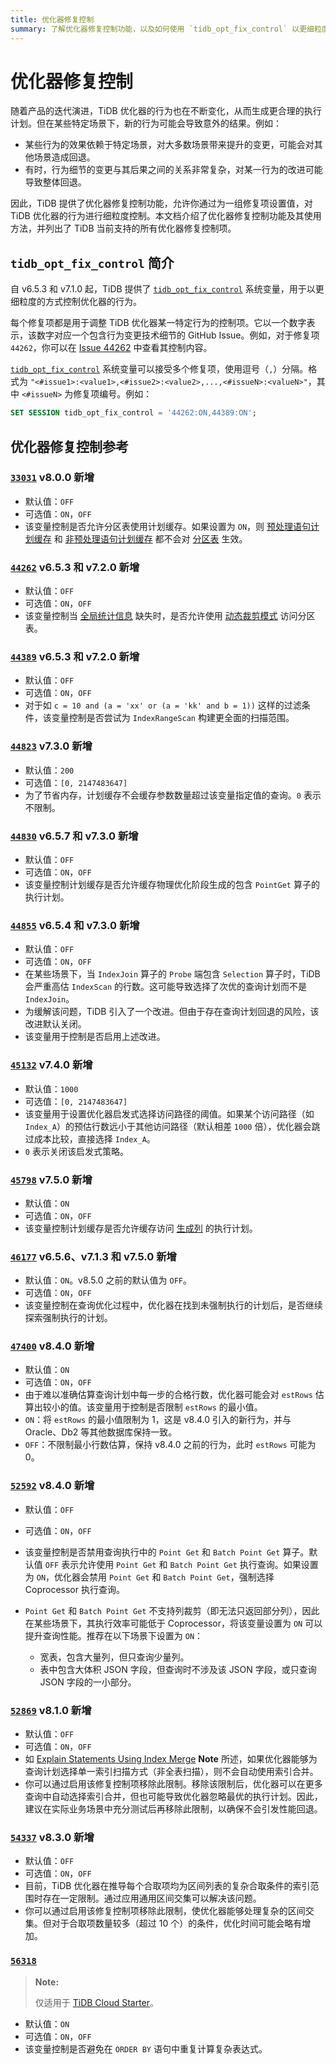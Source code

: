 ```yaml
---
title: 优化器修复控制
summary: 了解优化器修复控制功能，以及如何使用 `tidb_opt_fix_control` 以更细粒度地控制 TiDB 优化器。
---
```


# 优化器修复控制

随着产品的迭代演进，TiDB 优化器的行为也在不断变化，从而生成更合理的执行计划。但在某些特定场景下，新的行为可能会导致意外的结果。例如：

- 某些行为的效果依赖于特定场景，对大多数场景带来提升的变更，可能会对其他场景造成回退。
- 有时，行为细节的变更与其后果之间的关系非常复杂，对某一行为的改进可能导致整体回退。

因此，TiDB 提供了优化器修复控制功能，允许你通过为一组修复项设置值，对 TiDB 优化器的行为进行细粒度控制。本文档介绍了优化器修复控制功能及其使用方法，并列出了 TiDB 当前支持的所有优化器修复控制项。

## `tidb_opt_fix_control` 简介

自 v6.5.3 和 v7.1.0 起，TiDB 提供了 [`tidb_opt_fix_control`](/system-variables.md#tidb_opt_fix_control-new-in-v653-and-v710) 系统变量，用于以更细粒度的方式控制优化器的行为。

每个修复项都是用于调整 TiDB 优化器某一特定行为的控制项。它以一个数字表示，该数字对应一个包含行为变更技术细节的 GitHub Issue。例如，对于修复项 `44262`，你可以在 [Issue 44262](https://github.com/pingcap/tidb/issues/44262) 中查看其控制内容。

[`tidb_opt_fix_control`](/system-variables.md#tidb_opt_fix_control-new-in-v653-and-v710) 系统变量可以接受多个修复项，使用逗号（`,`）分隔。格式为 `"<#issue1>:<value1>,<#issue2>:<value2>,...,<#issueN>:<valueN>"`，其中 `<#issueN>` 为修复项编号。例如：

```sql
SET SESSION tidb_opt_fix_control = '44262:ON,44389:ON';
```

## 优化器修复控制参考

### [`33031`](https://github.com/pingcap/tidb/issues/33031) <span class="version-mark">v8.0.0 新增</span>

- 默认值：`OFF`
- 可选值：`ON`，`OFF`
- 该变量控制是否允许分区表使用计划缓存。如果设置为 `ON`，则 [预处理语句计划缓存](/sql-prepared-plan-cache.md) 和 [非预处理语句计划缓存](/sql-non-prepared-plan-cache.md) 都不会对 [分区表](/partitioned-table.md) 生效。

### [`44262`](https://github.com/pingcap/tidb/issues/44262) <span class="version-mark">v6.5.3 和 v7.2.0 新增</span>

- 默认值：`OFF`
- 可选值：`ON`，`OFF`
- 该变量控制当 [全局统计信息](/statistics.md#collect-statistics-of-partitioned-tables-in-dynamic-pruning-mode) 缺失时，是否允许使用 [动态裁剪模式](/partitioned-table.md#dynamic-pruning-mode) 访问分区表。

### [`44389`](https://github.com/pingcap/tidb/issues/44389) <span class="version-mark">v6.5.3 和 v7.2.0 新增</span>

- 默认值：`OFF`
- 可选值：`ON`，`OFF`
- 对于如 `c = 10 and (a = 'xx' or (a = 'kk' and b = 1))` 这样的过滤条件，该变量控制是否尝试为 `IndexRangeScan` 构建更全面的扫描范围。

### [`44823`](https://github.com/pingcap/tidb/issues/44823) <span class="version-mark">v7.3.0 新增</span>

- 默认值：`200`
- 可选值：`[0, 2147483647]`
- 为了节省内存，计划缓存不会缓存参数数量超过该变量指定值的查询。`0` 表示不限制。

### [`44830`](https://github.com/pingcap/tidb/issues/44830) <span class="version-mark">v6.5.7 和 v7.3.0 新增</span>

- 默认值：`OFF`
- 可选值：`ON`，`OFF`
- 该变量控制计划缓存是否允许缓存物理优化阶段生成的包含 `PointGet` 算子的执行计划。

### [`44855`](https://github.com/pingcap/tidb/issues/44855) <span class="version-mark">v6.5.4 和 v7.3.0 新增</span>

- 默认值：`OFF`
- 可选值：`ON`，`OFF`
- 在某些场景下，当 `IndexJoin` 算子的 `Probe` 端包含 `Selection` 算子时，TiDB 会严重高估 `IndexScan` 的行数。这可能导致选择了次优的查询计划而不是 `IndexJoin`。
- 为缓解该问题，TiDB 引入了一个改进。但由于存在查询计划回退的风险，该改进默认关闭。
- 该变量用于控制是否启用上述改进。

### [`45132`](https://github.com/pingcap/tidb/issues/45132) <span class="version-mark">v7.4.0 新增</span>

- 默认值：`1000`
- 可选值：`[0, 2147483647]`
- 该变量用于设置优化器启发式选择访问路径的阈值。如果某个访问路径（如 `Index_A`）的预估行数远小于其他访问路径（默认相差 `1000` 倍），优化器会跳过成本比较，直接选择 `Index_A`。
- `0` 表示关闭该启发式策略。

### [`45798`](https://github.com/pingcap/tidb/issues/45798) <span class="version-mark">v7.5.0 新增</span>

- 默认值：`ON`
- 可选值：`ON`，`OFF`
- 该变量控制计划缓存是否允许缓存访问 [生成列](/generated-columns.md) 的执行计划。

### [`46177`](https://github.com/pingcap/tidb/issues/46177) <span class="version-mark">v6.5.6、v7.1.3 和 v7.5.0 新增</span>

- 默认值：`ON`。v8.5.0 之前的默认值为 `OFF`。
- 可选值：`ON`，`OFF`
- 该变量控制在查询优化过程中，优化器在找到未强制执行的计划后，是否继续探索强制执行的计划。

### [`47400`](https://github.com/pingcap/tidb/issues/47400) <span class="version-mark">v8.4.0 新增</span>

- 默认值：`ON`
- 可选值：`ON`，`OFF`
- 由于难以准确估算查询计划中每一步的合格行数，优化器可能会对 `estRows` 估算出较小的值。该变量用于控制是否限制 `estRows` 的最小值。
- `ON`：将 `estRows` 的最小值限制为 1，这是 v8.4.0 引入的新行为，并与 Oracle、Db2 等其他数据库保持一致。
- `OFF`：不限制最小行数估算，保持 v8.4.0 之前的行为，此时 `estRows` 可能为 0。

### [`52592`](https://github.com/pingcap/tidb/issues/52592) <span class="version-mark">v8.4.0 新增</span>

- 默认值：`OFF`
- 可选值：`ON`，`OFF`
- 该变量控制是否禁用查询执行中的 `Point Get` 和 `Batch Point Get` 算子。默认值 `OFF` 表示允许使用 `Point Get` 和 `Batch Point Get` 执行查询。如果设置为 `ON`，优化器会禁用 `Point Get` 和 `Batch Point Get`，强制选择 Coprocessor 执行查询。
- `Point Get` 和 `Batch Point Get` 不支持列裁剪（即无法只返回部分列），因此在某些场景下，其执行效率可能低于 Coprocessor，将该变量设置为 `ON` 可以提升查询性能。推荐在以下场景下设置为 `ON`：

    - 宽表，包含大量列，但只查询少量列。
    - 表中包含大体积 JSON 字段，但查询时不涉及该 JSON 字段，或只查询 JSON 字段的一小部分。

### [`52869`](https://github.com/pingcap/tidb/issues/52869) <span class="version-mark">v8.1.0 新增</span>

- 默认值：`OFF`
- 可选值：`ON`，`OFF`
- 如 [Explain Statements Using Index Merge](/explain-index-merge.md#examples) **Note** 所述，如果优化器能够为查询计划选择单一索引扫描方式（非全表扫描），则不会自动使用索引合并。
- 你可以通过启用该修复控制项移除此限制。移除该限制后，优化器可以在更多查询中自动选择索引合并，但也可能导致优化器忽略最优的执行计划。因此，建议在实际业务场景中充分测试后再移除此限制，以确保不会引发性能回退。

### [`54337`](https://github.com/pingcap/tidb/issues/54337) <span class="version-mark">v8.3.0 新增</span>

- 默认值：`OFF`
- 可选值：`ON`，`OFF`
- 目前，TiDB 优化器在推导每个合取项均为区间列表的复杂合取条件的索引范围时存在一定限制。通过应用通用区间交集可以解决该问题。
- 你可以通过启用该修复控制项移除此限制，使优化器能够处理复杂的区间交集。但对于合取项数量较多（超过 10 个）的条件，优化时间可能会略有增加。

### [`56318`](https://github.com/pingcap/tidb/issues/56318)

> **Note:**
>
> 仅适用于 [TiDB Cloud Starter](https://docs.pingcap.com/tidbcloud/select-cluster-tier#tidb-cloud-serverless)。

- 默认值：`ON`
- 可选值：`ON`，`OFF`
- 该变量控制是否避免在 `ORDER BY` 语句中重复计算复杂表达式。